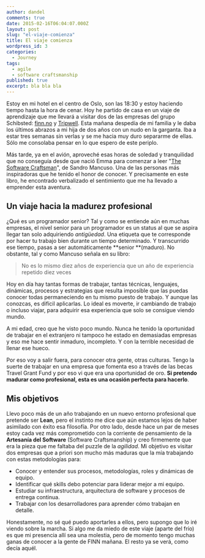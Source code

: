 ```yaml
---
author: dandel
comments: true
date: 2015-02-16T06:04:07.000Z
layout: post
slug: "el-viaje-comienza"
title: El viaje comienza
wordpress_id: 3
categories: 
  - Journey
tags: 
  - agile
  - software craftsmanship
published: true
excerpt: bla bla bla
---
```



Estoy en mi hotel en el centro de Oslo, son las 18:30 y estoy haciendo tiempo hasta la hora de cenar. Hoy he partido de casa en un viaje de aprendizaje que me llevará a visitar dos de las empresas del grupo Schibsted: [finn.no](http://www.finn.no/) y [Tripwell](https://es.tripwell.com/). Esta mañana despedía de mi familia y le daba los últimos abrazos a mi hija de dos años con un nudo en la garganta. Iba a estar tres semanas sin verlas y se me hacia muy duro separarme de ellas. Sólo me consolaba pensar en lo que espero de este periplo.

Más tarde, ya en el avión, aproveché esas horas de soledad y tranquilidad que no conseguía desde que nació Emma para comenzar a leer "[The Software Craftsman](http://www.amazon.com/The-Software-Craftsman-Professionalism-Pragmatism/dp/0134052501)", de Sandro Mancuso. Una de las personas más inspiradoras que he tenido el honor de conocer. Y precisamente en este libro, he encontrado verbalizado el sentimiento que me ha llevado a emprender esta aventura.

## Un viaje hacia la madurez profesional

¿Qué es un programador senior? Tal y como se entiende aún en muchas empresas, el nivel senior para un programador es un status al que se aspira llegar tan solo adquiriendo _antigüedad_. Una etiqueta que te corresponde por hacer tu trabajo bien durante un tiempo determinado. Y transcurrido ese tiempo, pasas a ser automáticamente **senior **(maduro). No obstante, tal y como Mancuso señala en su libro:

<blockquote>No es lo mismo diez años de experiencia que un año de experiencia repetido diez veces</blockquote>

Hoy en día hay tantas formas de trabajar, tantas técnicas, lenguajes, dinámicas, procesos y estrategias que resulta imposible que las puedas conocer todas permaneciendo en tu mismo puesto de trabajo. Y aunque las conozcas, es difícil aplicarlas. Lo ideal es moverte, ir cambiando de trabajo o incluso viajar, para adquirir esa experiencia que solo se consigue viendo mundo.

A mi edad, creo que he visto poco mundo. Nunca he tenido la oportunidad de trabajar en el extranjero ni tampoco he estado en demasiadas empresas y eso me hace sentir inmaduro, incompleto. Y con la terrible necesidad de llenar ese hueco.

Por eso voy a salir fuera, para conocer otra gente, otras culturas. Tengo la suerte de trabajar en una empresa que fomenta eso a través de las becas Travel Grant Fund y por eso vi que era una oportunidad de oro. **Si pretendo madurar como profesional, esta es una ocasión perfecta para hacerlo**.

## Mis objetivos

Llevo poco más de un año trabajando en un nuevo entorno profesional que pretende ser **Lean**, pero el instinto me dice que aún estamos lejos de haber asimilado con éxito esa filosofía. Por otro lado, desde hace un par de meses estoy cada vez más comprometido con la corriente de pensamiento de la **Artesanía del Software** (Software Craftsmanship) y creo firmemente que era la pieza que me faltaba del puzzle de la _agilidad_. Mi objetivo es visitar dos empresas que a priori son mucho más maduras que la mía trabajando con estas metodologías para:
	
  * Conocer y entender sus procesos, metodologías, roles y dinámicas de equipo.
  * Identificar qué skills debo potenciar para liderar mejor a mi equipo.
  * Estudiar su infraestructura, arquitectura de software y procesos de entrega continua.
  * Trabajar con los desarrolladores para aprender cómo trabajan en detalle.

Honestamente, no sé qué puedo aportarles a ellos, pero supongo que lo iré viendo sobre la marcha. Si algo me da miedo de este viaje (aparte del frío) es que mi presencia allí sea una molestia, pero de momento tengo muchas ganas de conocer a la gente de FINN mañana. El resto ya se verá, como decía aquél.
